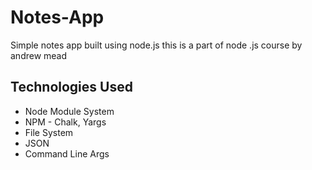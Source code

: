 # Notes-App
Simple notes app built using node.js this is a part of node .js course by andrew mead
## Technologies Used
- Node Module System
- NPM - Chalk, Yargs
- File System
- JSON
- Command Line Args
